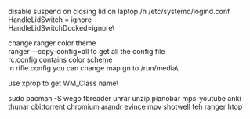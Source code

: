 disable suspend on closing lid on laptop /n
/etc/systemd/logind.conf\
HandleLidSwitch = ignore\
HandleLidSwitchDocked=ignore\

change ranger color theme\
ranger --copy-config=all to get all the config file\
rc.config contains color scheme\
in rifle.config you can change map gn to /run/media\

use xprop to get WM_Class name\

sudo pacman -S wego fbreader unrar unzip pianobar mps-youtube anki thunar qbittorrent chromium arandr evince mpv shotwell feh ranger htop
